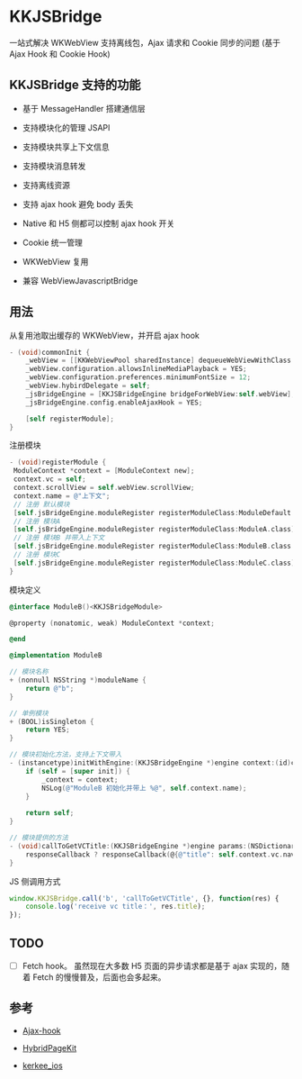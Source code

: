 # KKJSBridge

一站式解决 WKWebView 支持离线包，Ajax 请求和 Cookie 同步的问题 (基于 Ajax Hook 和 Cookie Hook)







## KKJSBridge 支持的功能

- 基于 MessageHandler 搭建通信层

- 支持模块化的管理 JSAPI

- 支持模块共享上下文信息

- 支持模块消息转发

- 支持离线资源

- 支持 ajax hook 避免 body 丢失

- Native 和 H5 侧都可以控制 ajax hook 开关

- Cookie 统一管理

- WKWebView 复用

- 兼容 WebViewJavascriptBridge

## 用法

从复用池取出缓存的 WKWebView，并开启 ajax hook

```objectivec
- (void)commonInit {
    _webView = [[KKWebViewPool sharedInstance] dequeueWebViewWithClass:KKWebView.class webViewHolder:self];
    _webView.configuration.allowsInlineMediaPlayback = YES;
    _webView.configuration.preferences.minimumFontSize = 12;
    _webView.hybirdDelegate = self;
    _jsBridgeEngine = [KKJSBridgeEngine bridgeForWebView:self.webView];
    _jsBridgeEngine.config.enableAjaxHook = YES;

    [self registerModule];
}
```

注册模块

```objectivec
- (void)registerModule {
 ModuleContext *context = [ModuleContext new];
 context.vc = self;
 context.scrollView = self.webView.scrollView;
 context.name = @"上下文";
 // 注册 默认模块
 [self.jsBridgeEngine.moduleRegister registerModuleClass:ModuleDefault.class];
 // 注册 模块A
 [self.jsBridgeEngine.moduleRegister registerModuleClass:ModuleA.class];
 // 注册 模块B 并带入上下文
 [self.jsBridgeEngine.moduleRegister registerModuleClass:ModuleB.class withContext:context];
 // 注册 模块C
 [self.jsBridgeEngine.moduleRegister registerModuleClass:ModuleC.class];
}
```

模块定义

```objectivec
@interface ModuleB()<KKJSBridgeModule>

@property (nonatomic, weak) ModuleContext *context;

@end

@implementation ModuleB

// 模块名称
+ (nonnull NSString *)moduleName {
    return @"b";
}

// 单例模块
+ (BOOL)isSingleton {
    return YES;
}

// 模块初始化方法，支持上下文带入
- (instancetype)initWithEngine:(KKJSBridgeEngine *)engine context:(id)context {
    if (self = [super init]) {
        _context = context;
        NSLog(@"ModuleB 初始化并带上 %@", self.context.name);
    }
    
    return self;
}

// 模块提供的方法
- (void)callToGetVCTitle:(KKJSBridgeEngine *)engine params:(NSDictionary *)params responseCallback:(void (^)(NSDictionary *responseData))responseCallback {
    responseCallback ? responseCallback(@{@"title": self.context.vc.navigationItem.title ? self.context.vc.navigationItem.title : @""}) : nil;
}
```

JS 侧调用方式

```javascript
window.KKJSBridge.call('b', 'callToGetVCTitle', {}, function(res) {
    console.log('receive vc title：', res.title);
});
```



## TODO

- [ ] Fetch hook。 虽然现在大多数 H5 页面的异步请求都是基于 ajax 实现的，随着 Fetch 的慢慢普及，后面也会多起来。

## 参考

- [Ajax-hook](https://github.com/wendux/Ajax-hook)

- [HybridPageKit](https://github.com/dequan1331/HybridPageKit)

- [kerkee_ios](https://github.com/kercer/kerkee_ios)
